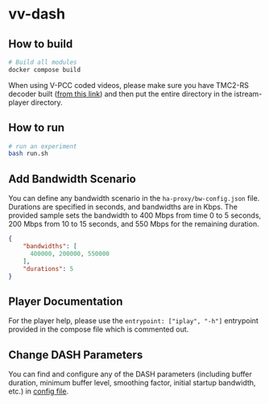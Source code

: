 # vv-dash


## How to build

```bash
# Build all modules
docker compose build
```

When using V-PCC coded videos, please make sure you have TMC2-RS decoder built ([from this link](https://github.com/benclmnt/tmc2-rs)) and then put the entire directory in the istream-player directory.

## How to run

```bash
# run an experiment
bash run.sh
```

## Add Bandwidth Scenario
You can define any bandwidth scenario in the `ha-proxy/bw-config.json` file. Durations are specified in seconds, and bandwidths are in Kbps. The provided sample sets the bandwidth to 400 Mbps from time 0 to 5 seconds, 200 Mbps from 10 to 15 seconds, and 550 Mbps for the remaining duration.
```json
{
    "bandwidths": [
      400000, 200000, 550000
    ],
    "durations": 5
}
```
## Player Documentation
For the player help, please use the `entrypoint: ["iplay", "-h"]` entrypoint provided in the compose file which is commented out.

## Change DASH Parameters
You can find and configure any of the DASH parameters (including buffer duration, minimum buffer level, smoothing factor, initial startup bandwidth, etc.) in [config file](/vv-dash/istream-player/istream_player/config/config.py).
